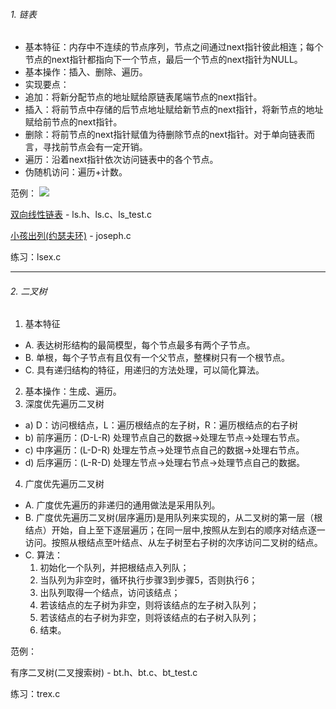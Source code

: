 ###### 1. 链表
- 基本特征：内存中不连续的节点序列，节点之间通过next指针彼此相连；每个节点的next指针都指向下一个节点，最后一个节点的next指针为NULL。
- 基本操作：插入、删除、遍历。
- 实现要点：
 - 追加：将新分配节点的地址赋给原链表尾端节点的next指针。
 - 插入：将前节点中存储的后节点地址赋给新节点的next指针，将新节点的地址赋给前节点的next指针。
 - 删除：将前节点的next指针赋值为待删除节点的next指针。对于单向链表而言，寻找前节点会有一定开销。
 - 遍历：沿着next指针依次访问链表中的各个节点。
 - 伪随机访问：遍历+计数。

范例：
![](https://github.com/DuffAb/funny_shit/blob/master/DataStructure/Sample/LIST/images/double_list.png)

[双向线性链表](https://github.com/DuffAb/funny_shit/tree/master/DataStructure/Sample/STACK/ImplementByList) - ls.h、ls.c、ls_test.c

[小孩出列(约瑟夫环)](https://github.com/DuffAb/funny_shit/tree/master/DataStructure/Sample/STACK/ImplementByList) - joseph.c

练习：lsex.c
***
###### 2. 二叉树
1. 基本特征
 - A. 表达树形结构的最简模型，每个节点最多有两个子节点。
 - B. 单根，每个子节点有且仅有一个父节点，整棵树只有一个根节点。
 - C. 具有递归结构的特征，用递归的方法处理，可以简化算法。
2. 基本操作：生成、遍历。
3. 深度优先遍历二叉树
 - a) D：访问根结点，L：遍历根结点的左子树，R：遍历根结点的右子树
 - b) 前序遍历：(D-L-R) 处理节点自己的数据->处理左节点->处理右节点。
 - c) 中序遍历：(L-D-R) 处理左节点->处理节点自己的数据->处理右节点。
 - d) 后序遍历：(L-R-D) 处理左节点->处理右节点->处理节点自己的数据。
4. 广度优先遍历二叉树
 - A. 广度优先遍历的非递归的通用做法是采用队列。
 - B. 广度优先遍历二叉树(层序遍历)是用队列来实现的，从二叉树的第一层（根结点）开始，自上至下逐层遍历；在同一层中,按照从左到右的顺序对结点逐一访问。按照从根结点至叶结点、从左子树至右子树的次序访问二叉树的结点。
 - C. 算法：
    1. 初始化一个队列，并把根结点入列队；
    2. 当队列为非空时，循环执行步骤3到步骤5，否则执行6；
    3. 出队列取得一个结点，访问该结点；
    4. 若该结点的左子树为非空，则将该结点的左子树入队列；
    5. 若该结点的右子树为非空，则将该结点的右子树入队列；
    6. 结束。


范例：

有序二叉树(二叉搜索树) - bt.h、bt.c、bt_test.c

练习：trex.c

